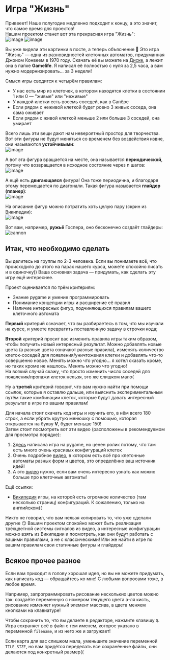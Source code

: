 # Игра "Жизнь"
Привееет! Наше полугодие медленно подходит к концу, а это значит, что самое время для проектов!  
Нашим проектом станет вот эта прекрасная игра "Жизнь":  
![image](https://user-images.githubusercontent.com/56085790/143055818-33c11a0a-4969-4aa5-bd99-4f1d89b10a02.png)
![image](https://user-images.githubusercontent.com/56085790/143055831-ae9d6f02-e21e-435a-879d-57a5e3144226.png)

Вы уже видели эти картинки в посте, а теперь объяснение 🤣 Это игра "Жизнь" — одна из разновидностей клеточных автоматов, придуманная Джоном Конвеем в 1970 году.
Скачать её вы можете на [Диске](https://disk.yandex.ru/d/wueDsYmkqlHs2A), а лежит она в папке **Gamelife**. Я написал её полностью с нуля за 2,5 часа, а вам нужно модернизировать... за 3 недели!  

Смысл игры сводится к четырём правилам:
- У нас есть мир из клеточек, в котором находятся клетки в состоянии 1 или 0 — "живые" или "неживые"
- У каждой клетки есть восемь соседей, как в Сапёре
- Если рядом с неживой клеткой будет ровно 3 живых соседа, она сама оживает
- Если рядом с живой клеткой меньше 2 или больше 3 соседей, она умирает

Всего лишь эти вещи дают нам невероятный простор для творчества. Вот эти фигуры не будут меняться со временем без воздействия извне, они называются **устойчивыми**:  
![image](https://user-images.githubusercontent.com/56085790/143064812-2707dde5-a86d-4862-a365-c403ed61d3f0.png)

А вот эта фигура вращается на месте, она называется **периодической**, потому что возвращается в исходное состояние через n шагов:  
![image](https://user-images.githubusercontent.com/56085790/143065164-631bf675-1b05-4a5b-b824-527bd984e15a.png)

А ещё есть **двигающаяся** фигура! Она тоже периодична, и благодаря этому перемещается по диагонали. Такая фигура называется **глайдер (планер)**:  
![image](https://user-images.githubusercontent.com/56085790/143067283-a2b57e9f-0a01-4d71-89c7-f32e6b3405b4.png)

На описание фигур можно потратить хоть целую пару (скрин из Википедии):  
![image](https://user-images.githubusercontent.com/56085790/143077650-253d7ebb-00e8-4280-9e52-73eb748c2b02.png)

Вот вам, например, **ружьё** Госпера, оно бесконечно создаёт глайдеры:  
![cannon](https://user-images.githubusercontent.com/56085790/143076071-58a69fba-87ce-4791-a247-e77a8e6179e5.gif)


## Итак, что необходимо сделать
Вы делитесь на группы по 2-3 человека. Если вы понимаете всё, что происходило до этого на парах нашего курса, можете спокойно писать и в одиночку)) Ваша основная задача — придумать, как сделать эту игру ещё интереснее.  

Проект оценивается по трём критериям:
- Знание pygame и умение программировать
- Понимание концепции игры и расширение её правил
- Наличие интересных фигур, подчиняющихся правилам вашего клеточного автомата

**Первый** критерий означает, что вы разбираетесь в том, что мы изучали на курсе, и умеете превратить поставленную задачу в строчки кода;  

**Второй** критерий просит вас изменить правила игры таким образом, чтобы получить новый интересный результат. Можно добавлять новые цвета (а разные цвета означают разные правила), изменять количество клеток-соседей для появления/уничтожения клетки и добавлять что-то совершенно новое. Менять можно что угодно... я хотел сказать кроме, но таких кроме не нашлось. Менять можно что угодно!  
На всякий случай скажу, что просто изменить число соседей для появления/пропажи клеток нельзя, это же слишком мало(  

Ну а **третий** критерий говорит, что вам нужно найти при помощи ссылок, которые я оставлю дальше, или выяснить экспериментальным путём такие комбинации клеток, которые будут давать интересный результат в игре по вашим правилам!

Для начала стоит скачать код игры и изучить его, в нём всего 180 строк, а если убрать крутую менюшку с помощью, которая открывается на букву **V**, будет меньше 150!  
Затем стоит посмотреть вот эти видео (расположены в рекомендуемом для просмотра порядке):  
1. [Здесь](https://www.youtube.com/watch?v=_tgsAaJoOlU) написана игра на pygame, но ценен ролик потому, что там есть много очень красивых конфигураций клеток  
2. Очень подробное [видео](https://www.youtube.com/watch?v=FiO6jkNkrb4), в котором есть всё про клеточные автоматы разных форм и цветов, это определённо ваш источник идей!  
3. А это [видео](https://www.youtube.com/watch?v=ZbAjTu_Aqu0) нужно, если вам очень интересно узнать как можно больше про клеточные автоматы!  

Ещё ссылки:  
- [Википедия](https://www.conwaylife.com/wiki/Category:Patterns) игры, на которой есть огромное количество (там несколько страниц) конфигураций. К сожалению, только на английском((  

Никто не говорил, что вам нельзя копировать то, что уже сделали другие 😏 Вашим проектом спокойно может быть реализация трёхцветной системы сигналов из видео, а интересные конфигурации можно взять из Википедии и посмотреть, как они будут работать с вашими правилами, а не с классическими! Или же найти в игре по вашим правилам свои статичные фигуры и глайдеры!

## Всякое прочее разное
Если вам приходит в голову хорошая идея, но вы не можете придумать, как написать код — обращайтесь ко мне! С любыми вопросами тоже, в любое время.  

Например, запрограммировать рисование нескольких цветов можно так: создаёте переменную с номером текущего цвета а-ля кисть, рисование изменяет нужный элемент массива, а цвета меняем кнопками на клавиатуре!  

Чтобы сохранить то, что вы делаете в редакторе, нажмите клавишу `Q`. Игра сохраняет всё в файл с тем именем, которое указано в переменной `filename`, и из него же и загружает!

Если карта для вас слишком мала, уменьшите значение переменной `TILE_SIZE`, но вам придётся переделать все сохранённые файлы, они делаются под конкретный размер((
